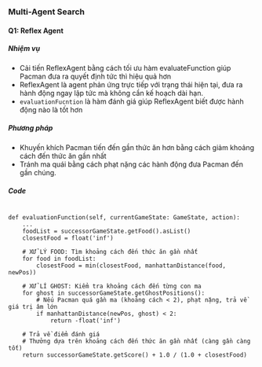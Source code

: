 ### Multi-Agent Search

#### Q1: Reflex Agent

##### Nhiệm vụ

- Cải tiến ReflexAgent bằng cách tối ưu hàm evaluateFunction giúp Pacman đưa ra quyết định tức thì hiệu quả hơn
- ReflexAgent là agent phản ứng trực tiếp với trạng thái hiện tại, đưa ra hành động ngay lập tức mà không cần kế hoạch dài hạn.
- `evaluationFucntion` là hàm đánh giá giúp ReflexAgent biết được hành động nào là tốt hơn

##### Phương pháp

- Khuyến khích Pacman tiến đến gần thức ăn hơn bằng cách giảm khoảng cách đến thức ăn gần nhất
- Tránh ma quái bằng cách phạt nặng các hành động đưa Pacman đến gần chúng.

##### Code

#

```
def evaluationFunction(self, currentGameState: GameState, action):
    ...
    foodList = successorGameState.getFood().asList()
    closestFood = float('inf')

    # XỬ LÝ FOOD: Tìm khoảng cách đến thức ăn gần nhất
    for food in foodList:
        closestFood = min(closestFood, manhattanDistance(food, newPos))

    # XỬ LÍ GHOST: Kiểm tra khoảng cách đến từng con ma
    for ghost in successorGameState.getGhostPositions():
        # Nếu Pacman quá gần ma (khoảng cách < 2), phạt nặng, trả về giá trị âm lớn
        if manhattanDistance(newPos, ghost) < 2:
            return -float('inf')

    # Trả về điểm đánh giá
    # Thưởng dựa trên khoảng cách đến thức ăn gần nhất (càng gần càng tốt)
    return successorGameState.getScore() + 1.0 / (1.0 + closestFood)
```

